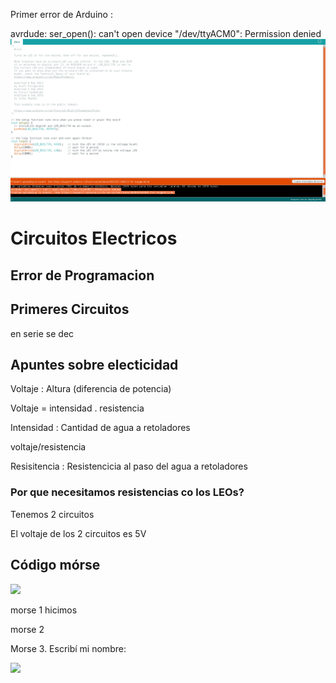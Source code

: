 Primer error de Arduino :

avrdude: ser_open(): can't open device "/dev/ttyACM0": Permission denied
![](https://raw.githubusercontent.com/Hanzla55/Arduino/main/eror%20de%20arduino.png)
















# Circuitos Electricos



## Error de Programacion


## Primeres Circuitos


en serie   se dec



## Apuntes sobre electicidad
Voltaje : Altura (diferencia de potencia)

Voltaje = intensidad . resistencia 

Intensidad : Cantidad de agua a retoladores

voltaje/resistencia


Resisitencia : Resistencicia al paso del agua a retoladores

### Por que necesitamos resistencias co los LEOs?

Tenemos 2 circuitos

El voltaje de los 2 circuitos es 5V


## Código mórse

![](https://upload.wikimedia.org/wikipedia/commons/thumb/b/b5/International_Morse_Code.svg/800px-International_Morse_Code.svg.png)

morse 1 hicimos



morse 2

Morse 3. Escribí mi nombre: 

![](https://github.com/Hanzla55/Arduino/blob/main/morse3_HANZLA.ino)
